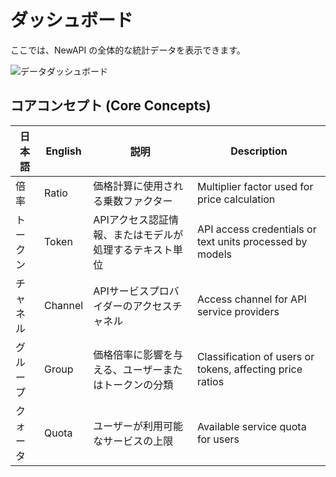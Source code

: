 # ダッシュボード

ここでは、NewAPI の全体的な統計データを表示できます。

![データダッシュボード](../../assets/guide/dashboard.png)

## コアコンセプト (Core Concepts)

| 日本語 | English | 説明 | Description |
|------|---------|------|-------------|
| 倍率 | Ratio | 価格計算に使用される乗数ファクター | Multiplier factor used for price calculation |
| トークン | Token | APIアクセス認証情報、またはモデルが処理するテキスト単位 | API access credentials or text units processed by models |
| チャネル | Channel | APIサービスプロバイダーのアクセスチャネル | Access channel for API service providers |
| グループ | Group | 価格倍率に影響を与える、ユーザーまたはトークンの分類 | Classification of users or tokens, affecting price ratios |
| クォータ | Quota | ユーザーが利用可能なサービスの上限 | Available service quota for users |